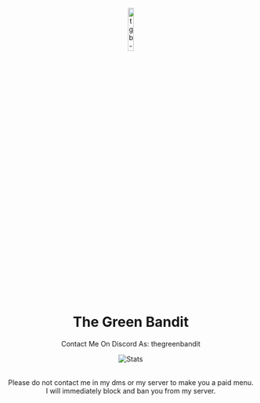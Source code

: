 <p align="center">
<img src="https://cdn.discordapp.com/attachments/987884968791375932/1057751469044027443/D7B2B4B6-4CC7-41FA-883F-C76D13A86998.png" alt="tgb-logo" width="15%"/>
</p>

<h1 align="center">The Green Bandit</h1>
<p align="center"I figure shit out so it works sometimes.</p>
<div align="center">
    <p>Contact Me On Discord As: thegreenbandit</p>
    <p align="center">
    <img alt="Stats" src="https://github-readme-stats.vercel.app/api?username=TheGreenBandit&show_icons=true&title_color=39ff14&icon_color=39ff14&text_color=12&bg_color=12">
        <br>  </br>
    <p>Please do not contact me in my dms or my server to make you a paid menu. I will immediately block and ban you from my server.</p>
</div>
